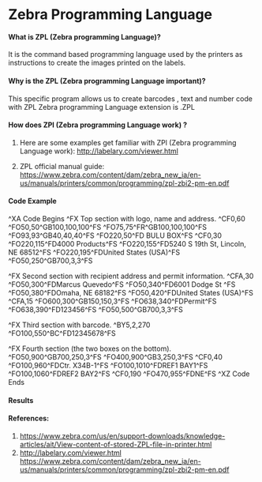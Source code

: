 # Zebra Programming Language

#### What is ZPL (Zebra programming Language)?

It is the command based programming language used by the printers as instructions to create the images printed on the labels.

#### Why is the ZPL (Zebra programming Language important)?

This specific program allows us to create barcodes , text and number code with ZPL 
Zebra programming Language extension is .ZPL

#### How does ZPl (Zebra programming Language work) ?

 1. Here are some examples get familiar with ZPl (Zebra programming Language work): http://labelary.com/viewer.html

 2. ZPL official manual guide: https://www.zebra.com/content/dam/zebra_new_ia/en-us/manuals/printers/common/programming/zpl-zbi2-pm-en.pdf

 
#### Code Example

^XA Code Begins 
^FX Top section with logo, name and address.
^CF0,60
^FO50,50^GB100,100,100^FS
^FO75,75^FR^GB100,100,100^FS
^FO93,93^GB40,40,40^FS
^FO220,50^FD BULU BOX^FS
^CF0,30
^FO220,115^FD4000 Products^FS
^FO220,155^FD5240 S 19th St, Lincoln, NE 68512^FS
^FO220,195^FDUnited States (USA)^FS
^FO50,250^GB700,3,3^FS

^FX Second section with recipient address and permit information.
^CFA,30
^FO50,300^FDMarcus Quevedo^FS
^FO50,340^FD6001 Dodge St
^FS
^FO50,380^FDOmaha, NE 68182^FS
^FO50,420^FDUnited States (USA)^FS
^CFA,15
^FO600,300^GB150,150,3^FS
^FO638,340^FDPermit^FS
^FO638,390^FD123456^FS
^FO50,500^GB700,3,3^FS

^FX Third section with barcode.
^BY5,2,270
^FO100,550^BC^FD12345678^FS

^FX Fourth section (the two boxes on the bottom).
^FO50,900^GB700,250,3^FS
^FO400,900^GB3,250,3^FS
^CF0,40
^FO100,960^FDCtr. X34B-1^FS
^FO100,1010^FDREF1 BAY1^FS
^FO100,1060^FDREF2 BAY2^FS
^CF0,190
^FO470,955^FDNE^FS
^XZ Code Ends

#### Results

#### References:  


1. https://www.zebra.com/us/en/support-downloads/knowledge-articles/ait/View-content-of-stored-ZPL-file-in-printer.html
2. http://labelary.com/viewer.html
https://www.zebra.com/content/dam/zebra_new_ia/en-us/manuals/printers/common/programming/zpl-zbi2-pm-en.pdf

